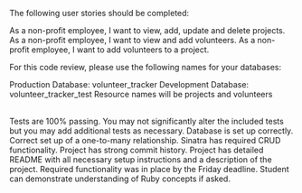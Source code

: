 The following user stories should be completed:

As a non-profit employee, I want to view, add, update and delete projects.
As a non-profit employee, I want to view and add volunteers.
As a non-profit employee, I want to add volunteers to a project.


For this code review, please use the following names for your databases:

Production Database: volunteer_tracker
Development Database: volunteer_tracker_test
Resource names will be projects and volunteers <br><br>

Tests are 100% passing. You may not significantly alter the included tests but you may add additional tests as necessary.
Database is set up correctly.
Correct set up of a one-to-many relationship.
Sinatra has required CRUD functionality.
Project has strong commit history.
Project has detailed README with all necessary setup instructions and a description of the project.
Required functionality was in place by the Friday deadline.
Student can demonstrate understanding of Ruby concepts if asked.
